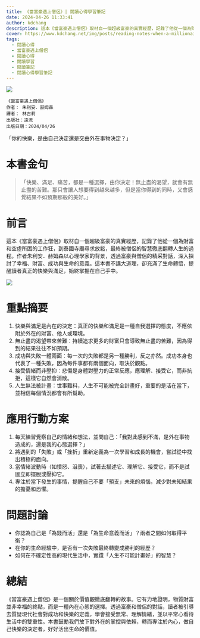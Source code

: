 ```yaml
---
title: 《當富豪遇上僧侶》| 閱讀心得學習筆記
date: 2024-04-26 11:33:41
author: kdchang
description: 這本《當富豪遇上僧侶》取材自一個超級富豪的真實經歷，記錄了他從一個為財富和空虛所困的工作狂，到泰國寺廟尋求放鬆，最終被僧侶的智慧徹底翻轉人生的過程。作者朱利安．赫姆森以心理學家的背景，透過富豪與僧侶的精采對話，深入探討了幸福、財富、成功與生命的意義。這本書不講大道理，卻充滿了生命體悟，提醒讀者真正的快樂與滿足，始終掌握在自己手中。
cover: https://www.kdchang.net/img/posts/reading-notes-when-a-millionaire-meets-a-monk-1.jpg
tags:
  - 閱讀心得
  - 當富豪遇上僧侶
  - 閱讀心得
  - 閱讀學習
  - 閱讀筆記
  - 閱讀心得學習筆記
---
```


![](img/posts/reading-notes-when-a-millionaire-meets-a-monk-1.jpg)

```
《當富豪遇上僧侶》
作者： 朱利安．赫姆森
譯者： 林吉莉
出版社：遠流
出版日期：2024/04/26
```

「你的快樂，是由自己決定還是交由外在事物決定？」

# 本書金句

> 「快樂、滿足、痛苦，都是一種選擇，由你決定！無止盡的渴望，就會有無止盡的苦難。那只會讓人想要得到越來越多，但是當你得到的同時，又會感覺結果不如預期那般的美好。」

# 前言

這本《當富豪遇上僧侶》取材自一個超級富豪的真實經歷，記錄了他從一個為財富和空虛所困的工作狂，到泰國寺廟尋求放鬆，最終被僧侶的智慧徹底翻轉人生的過程。作者朱利安．赫姆森以心理學家的背景，透過富豪與僧侶的精采對話，深入探討了幸福、財富、成功與生命的意義。這本書不講大道理，卻充滿了生命體悟，提醒讀者真正的快樂與滿足，始終掌握在自己手中。

![](img/posts/reading-notes-when-a-millionaire-meets-a-monk-2.jpg)

# 重點摘要

1. 快樂與滿足是內在的決定：真正的快樂和滿足是一種自我選擇的態度，不應依附於外在的財富、他人或環境。
2. 無止盡的渴望帶來苦難：持續追求更多的財富只會導致無止盡的苦難，因為得到的結果往往不如預期。
3. 成功與失敗一體兩面：每一次的失敗都是另一種勝利，反之亦然。成功本身也代表了一種失敗，因為每件事都有兩個面向，取決於觀點。
4. 接受情緒而非壓抑：悲傷是身體對壓力的正常反應，應理解、接受它，而非抗拒，這樣它自然會消散。
5. 人生無法被計畫：世事難料，人生不可能被完全計畫好，重要的是活在當下，並相信每個情況都會有所幫助。

# 應用行動方案

1. 每天練習覺察自己的情緒和想法，並問自己：「我對此感到不滿，是外在事物造成的，還是我的心態選擇？」
2. 將遇到的「失敗」或「挫折」重新定義為一次學習和成長的機會，嘗試從中找出積極的面向。
3. 當情緒波動時（如憤怒、沮喪），試著去描述它、理解它、接受它，而不是試圖立即擺脫或壓抑它。
4. 專注於當下發生的事情，提醒自己不要「預支」未來的煩惱，減少對未知結果的擔憂和恐懼。

# 問題討論

- 你認為自己是「為錢而活」還是「為生命意義而活」？兩者之間如何取得平衡？
- 在你的生命經驗中，是否有一次失敗最終轉變成勝利的經歷？
- 如何在不確定性高的現代生活中，實踐「人生不可能計畫好」的智慧？

# 總結

《當富豪遇上僧侶》是一個關於價值觀徹底翻轉的故事。它有力地證明，物質財富並非幸福的終點，而是一種內在心態的選擇。透過富豪和僧侶的對話，讀者被引導去質疑現代社會對成功和快樂的定義，學會接受無常、理解情緒，並以平常心看待生活中的雙重性。本書鼓勵我們放下對外在的掌控與依賴，轉而專注於內心，做自己快樂的決定者，好好活出生命的價值。
